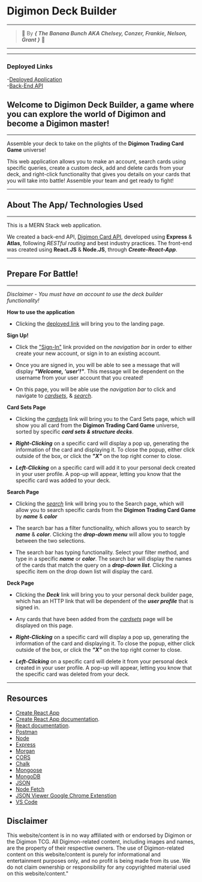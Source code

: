 # **Digimon Deck Builder** 
---
> 🍌 By _**{ The Banana Bunch AKA Chelsey, Conzer, Frankie, Nelson, Grant }**_ 🍌
---

---
### Deployed Links
-[Deployed Application](https://banana-bunch-digi-deck.netlify.app/)  
-[Back-End API](https://digimon-api.herokuapp.com/)


## Welcome to Digimon Deck Builder, a game where you can explore the world of Digimon and become a Digimon master!
---
Assemble your deck to take on the plights of the **Digimon Trading Card Game** universe! 

This web application allows you to make an account, search cards using specific queries, create a custom deck, add and delete cards from your deck, and right-click functionality that gives you details on your cards that you will take into battle! Assemble your team and get ready to fight!

---
## About The App/ Technologies Used
---
This is a MERN Stack web application. 

We created a back-end API, [Digimon Card API](https://digimon-api.herokuapp.com/), developed using **Express** & **Atlas**, following *RESTful routing* and best industry practices. The front-end was created using **React.JS** & **Node.JS**, through ***Create-React-App***.

---

## Prepare For Battle!
---
*Disclaimer - You must have an account to use the deck builder functionality!*

**How to use the application**

- Clicking the [deployed link](https://banana-bunch-digi-deck.netlify.app/) will bring you to the landing page.

**Sign Up!**

- Click the ["Sign-In"](https://banana-bunch-digi-deck.netlify.app/sign-in) link provided on the *navigation bar* in order to either create your new account, or sign in to an existing account.

- Once you are signed in, you will be able to see a message that will display ***"Welcome, 'user'!"***. This message will be dependent on the username from your user account that you created!

- On this page, you will be able use the *navigation bar* to click and navigate to  *[cardsets](https://banana-bunch-digi-deck.netlify.app/cardsets)*, & *[search](https://banana-bunch-digi-deck.netlify.app/search)*.

**Card Sets Page**

- Clicking the *[cardsets](https://banana-bunch-digi-deck.netlify.app/cardsets)* link will bring you to the Card Sets page, which will show you all card from the **Digimon Trading Card Game** universe, sorted by specific ***card sets & structure decks***. 

- ***Right-Clicking*** on a specific card will display a pop up, generating the information of the card and displaying it. To close the popup, either click outside of the box, or click the ***"X"*** on the top right corner to close.

- ***Left-Clicking*** on a specific card will add it to your personal deck created in your user profile. A pop-up will appear, letting you know that the specific card was added to your deck.

**Search Page**

- Clicking the *[search](https://banana-bunch-digi-deck.netlify.app/search)* link will bring you to the Search page, which will allow you to search specific cards from the **Digimon Trading Card Game** by ***name*** & ***color***

- The search bar has a filter functionality, which allows you to search by ***name*** & ***color***. Clicking the ***drop-down menu*** will allow you to toggle between the two selections. 

- The search bar has typing functionality. Select your filter method, and type in a specific ***name*** or ***color***. The search bar will display the names of the cards that match the query on a ***drop-down list***. Clicking a specific item on the drop down list will display the card.

**Deck Page**

- Clicking the ***Deck*** link will bring you to your personal deck builder page, which has an HTTP link that will be dependent of the ***user profile*** that is signed in.

- Any cards that have been added from the *[cardsets](https://banana-bunch-digi-deck.netlify.app/cardsets)* page will be displayed on this page. 

- ***Right-Clicking*** on a specific card will display a pop up, generating the information of the card and displaying it. To close the popup, either click outside of the box, or click the ***"X"*** on the top right corner to close.

- ***Left-Clicking*** on a specific card will delete it from your personal deck created in your user profile. A pop-up will appear, letting you know that the specific card was deleted from your deck.

---



## Resources

- [Create React App](https://github.com/facebook/create-react-app)
- [Create React App documentation](https://facebook.github.io/create-react-app/docs/getting-started).
- [React documentation](https://reactjs.org/).
- [Postman](https://www.postman.com/)
- [Node](https://nodejs.org/en)
- [Express](https://expressjs.com/)
- [Morgan](https://github.com/expressjs/morgan)
- [CORS](https://developer.mozilla.org/en-US/docs/Web/HTTP/CORS)
- [Chalk](https://www.npmjs.com/package/chalk)
- [Mongoose](https://mongoosejs.com/)
- [MongoDB](https://www.mongodb.com/)
- [JSON](https://www.json.org/json-en.html)
- [Node Fetch](https://www.npmjs.com/package/node-fetch)
- [JSON Viewer Google Chrome Extenstion](https://chrome.google.com/webstore/detail/json-viewer/gbmdgpbipfallnflgajpaliibnhdgobh?hl=en-US)
- [VS Code](https://code.visualstudio.com/)


## Disclaimer
This website/content is in no way affiliated with or endorsed by Digimon or the Digimon TCG. All Digimon-related content, including images and names, are the property of their respective owners. The use of Digimon-related content on this website/content is purely for informational and entertainment purposes only, and no profit is being made from its use. We do not claim ownership or responsibility for any copyrighted material used on this website/content."
